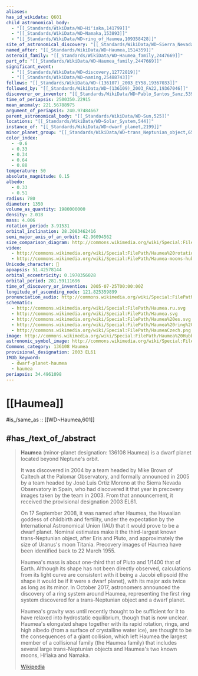 ```yaml
---
aliases:
has_id_wikidata: Q601
child_astronomical_body:
  - "[[_Standards/WikiData/WD~Hiʻiaka,141799]]"
  - "[[_Standards/WikiData/WD~Namaka,153893]]"
  - "[[_Standards/WikiData/WD~ring_of_Haumea,109358428]]"
site_of_astronomical_discovery: "[[_Standards/WikiData/WD~Sierra_Nevada_Observatory,526841]]"
named_after: "[[_Standards/WikiData/WD~Haumea,1514359]]"
asteroid_family: "[[_Standards/WikiData/WD~Haumea_family,2447669]]"
part_of: "[[_Standards/WikiData/WD~Haumea_family,2447669]]"
significant_event:
  - "[[_Standards/WikiData/WD~discovery,12772819]]"
  - "[[_Standards/WikiData/WD~naming,25488743]]"
follows: "[[_Standards/WikiData/WD~(136107)_2003_EY58,19367033]]"
followed_by: "[[_Standards/WikiData/WD~(136109)_2003_FA22,19367046]]"
discoverer_or_inventor: "[[_Standards/WikiData/WD~Pablo_Santos_Sanz,53951917]]"
time_of_periapsis: 2500350.22915
mean_anomaly: 221.56788975
argument_of_periapsis: 240.97484667
parent_astronomical_body: "[[_Standards/WikiData/WD~Sun,525]]"
locations: "[[_Standards/WikiData/WD~Solar_System,544]]"
instance_of: "[[_Standards/WikiData/WD~dwarf_planet,2199]]"
minor_planet_group: "[[_Standards/WikiData/WD~trans_Neptunian_object,6592]]"
color_index:
  - -0.6
  - 0.33
  - 0.34
  - 0.64
  - 0.88
temperature: 50
absolute_magnitude: 0.15
albedo:
  - 0.33
  - 0.51
radius: 780
diameter: 1350
volume_as_quantity: 1980000000
density: 2.018
mass: 4.006
rotation_period: 3.91531
orbital_inclination: 28.2083462416
semi_major_axis_of_an_orbit: 42.96094562
size_comparison_diagram: http://commons.wikimedia.org/wiki/Special:FilePath/1e6m%20comparison%20Mars%20Mercury%20Moon%20Pluto%20Haumea%20-%20no%20transparency.png
video:
  - http://commons.wikimedia.org/wiki/Special:FilePath/Haumea%20rotation%20with%20ring.gif
  - http://commons.wikimedia.org/wiki/Special:FilePath/Haumea-moons-hubble.gif
Unicode_character: 🝻
apoapsis: 51.42578144
orbital_eccentricity: 0.1970356028
orbital_period: 281.59111696
time_of_discovery_or_invention: 2005-07-25T00:00:00Z
longitude_of_ascending_node: 121.825359899
pronunciation_audio: http://commons.wikimedia.org/wiki/Special:FilePath/De-Haumea.ogg
schematic:
  - http://commons.wikimedia.org/wiki/Special:FilePath/Haumea.ru.svg
  - http://commons.wikimedia.org/wiki/Special:FilePath/Haumea.svg
  - http://commons.wikimedia.org/wiki/Special:FilePath/Haumea%20es.svg
  - http://commons.wikimedia.org/wiki/Special:FilePath/Haumea%20ring%20moons%20diagram.png
  - http://commons.wikimedia.org/wiki/Special:FilePath/HaumeaCzech.png
image: http://commons.wikimedia.org/wiki/Special:FilePath/Haumea%20Hubble.png
astronomic_symbol_image: http://commons.wikimedia.org/wiki/Special:FilePath/Haumea%20symbol%20%28fixed%20width%29.svg
Commons_category: 136108 Haumea
provisional_designation: 2003 EL61
IMDb_keyword:
  - dwarf-planet-haumea
  - haumea
periapsis: 34.4961098
---
```


# [[Haumea]] 

#is_/same_as :: [[WD~Haumea,601]] 

## #has_/text_of_/abstract 

> **Haumea** (minor-planet designation: 136108 Haumea) 
> is a dwarf planet located beyond Neptune's orbit. 
> 
> It was discovered in 2004 by a team headed by Mike Brown of Caltech at the Palomar Observatory, and formally announced in 2005 by a team headed by José Luis Ortiz Moreno at the Sierra Nevada Observatory in Spain, who had discovered it that year in precovery images taken by the team in 2003. From that announcement, it received the provisional designation 2003 EL61.
>
> On 17 September 2008, it was named after Haumea, the Hawaiian goddess of childbirth and fertility, under the expectation by the International Astronomical Union (IAU) that it would prove to be a dwarf planet. Nominal estimates make it the third-largest known trans-Neptunian object, after Eris and Pluto, and approximately the size of Uranus's moon Titania. Precovery images of Haumea have been identified back to 22 March 1955.
>
> Haumea's mass is about one-third that of Pluto and 1/1400 that of Earth. Although its shape has not been directly observed, calculations from its light curve are consistent with it being a Jacobi ellipsoid (the shape it would be if it were a dwarf planet), with its major axis twice as long as its minor. In October 2017, astronomers announced the discovery of a ring system around Haumea, representing the first ring system discovered for a trans-Neptunian object and a dwarf planet.
>
> Haumea's gravity was until recently thought to be sufficient for it to have relaxed into hydrostatic equilibrium, though that is now unclear. Haumea's elongated shape together with its rapid rotation, rings, and high albedo (from a surface of crystalline water ice), are thought to be the consequences of a giant collision, which left Haumea the largest member of a collisional family (the Haumea family) that includes several large trans-Neptunian objects and Haumea's two known moons, Hiʻiaka and Namaka.
>
> [Wikipedia](https://en.wikipedia.org/wiki/Haumea)  

